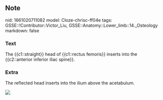 ## Note
nid: 1661020711082
model: Cloze-chrisc-ff04e
tags: GSSE::!Contributor::Victor_Liu, GSSE::Anatomy::Lower_limb::14._Osteology
markdown: false

### Text
The {{c1::straight}} head of {{c1::rectus femoris}} inserts into the {{c2::anterior inferior iliac spine}}.

### Extra
The reflected head inserts into the ilium above the acetabulum.
<div><img src=
"paste-5f35752e1d2419f4c1e11f14fb66dc20812ce4d1.jpg"></div>
